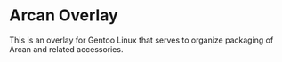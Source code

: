 # Arcan Overlay
This is an overlay for Gentoo Linux that serves to organize packaging of Arcan and related accessories.

